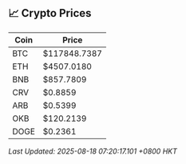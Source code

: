 ## 📈 Crypto Prices

| Coin | Price |
| ---- | ----- |
| BTC | $117848.7387 |
| ETH | $4507.0180 |
| BNB | $857.7809 |
| CRV | $0.8859 |
| ARB | $0.5399 |
| OKB | $120.2139 |
| DOGE | $0.2361 |

_Last Updated: 2025-08-18 07:20:17.101 +0800 HKT_